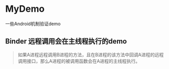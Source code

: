 # MyDemo
一些Android机制验证demo

## Binder 远程调用会在主线程执行的demo

> 如果A进程远程调用B进程的方法，且在B进程的该方法中回调A进程的远程调用接口，那么A进程的被调用函数会在A进程的主线程执行。
